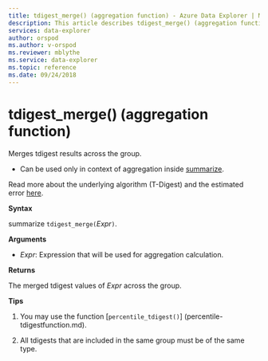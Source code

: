 ```yaml
---
title: tdigest_merge() (aggregation function) - Azure Data Explorer | Microsoft Docs
description: This article describes tdigest_merge() (aggregation function) in Azure Data Explorer.
services: data-explorer
author: orspod
ms.author: v-orspod
ms.reviewer: mblythe
ms.service: data-explorer
ms.topic: reference
ms.date: 09/24/2018
---
```

# tdigest_merge() (aggregation function)

Merges tdigest results across the group. 

* Can be used only in context of aggregation inside [summarize](summarizeoperator.md).

Read more about the underlying algorithm (T-Digest) and the estimated error [here](percentiles-aggfunction.md#estimation-error-in-percentiles).

**Syntax**

summarize `tdigest_merge(`*Expr*`)`.

**Arguments**

* *Expr*: Expression that will be used for aggregation calculation. 

**Returns**

The merged tdigest values of *Expr* across the group.
 

**Tips**

1) You may use the function [`percentile_tdigest()`] (percentile-tdigestfunction.md).

2) All tdigests that are included in the same group must be of the same type.